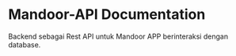 # Mandoor-API Documentation

Backend sebagai Rest API untuk Mandoor APP berinteraksi dengan database.
